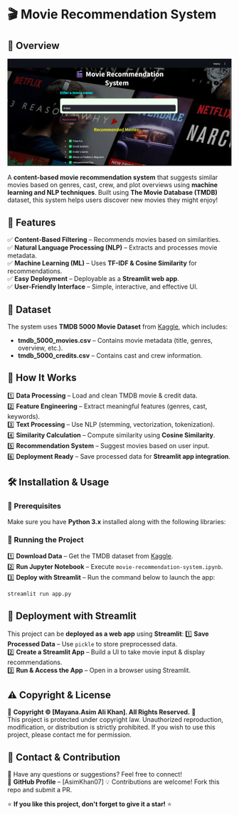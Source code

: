 # 🎬 Movie Recommendation System


## 📌 Overview
![movie_recommendation_system](project_pic.png)

A **content-based movie recommendation system** that suggests similar movies based on genres, cast, crew, and plot overviews using **machine learning and NLP techniques**. Built using **The Movie Database (TMDB)** dataset, this system helps users discover new movies they might enjoy!


## 🚀 Features
✅ **Content-Based Filtering** – Recommends movies based on similarities.  
✅ **Natural Language Processing (NLP)** – Extracts and processes movie metadata.  
✅ **Machine Learning (ML)** – Uses **TF-IDF & Cosine Similarity** for recommendations.  
✅ **Easy Deployment** – Deployable as a **Streamlit web app**.  
✅ **User-Friendly Interface** – Simple, interactive, and effective UI.  


## 📂 Dataset
The system uses **TMDB 5000 Movie Dataset** from [Kaggle](https://www.kaggle.com/tmdb/tmdb-movie-metadata), which includes:
- **tmdb_5000_movies.csv** – Contains movie metadata (title, genres, overview, etc.).
- **tmdb_5000_credits.csv** – Contains cast and crew information.

## 🔧 How It Works
1️⃣ **Data Processing** – Load and clean TMDB movie & credit data.  
2️⃣ **Feature Engineering** – Extract meaningful features (genres, cast, keywords).  
3️⃣ **Text Processing** – Use NLP (stemming, vectorization, tokenization).  
4️⃣ **Similarity Calculation** – Compute similarity using **Cosine Similarity**.  
5️⃣ **Recommendation System** – Suggest movies based on user input.  
6️⃣ **Deployment Ready** – Save processed data for **Streamlit app integration**. 


## 🛠️ Installation & Usage
### 🔹 Prerequisites
Make sure you have **Python 3.x** installed along with the following libraries:


### 🔹 Running the Project
1️⃣ **Download Data** – Get the TMDB dataset from [Kaggle](https://www.kaggle.com/tmdb/tmdb-movie-metadata).  
2️⃣ **Run Jupyter Notebook** – Execute `movie-recommendation-system.ipynb`.  
3️⃣ **Deploy with Streamlit** – Run the command below to launch the app:
```bash
streamlit run app.py
```


## 📌 Deployment with Streamlit
This project can be **deployed as a web app** using **Streamlit**:
1️⃣ **Save Processed Data** – Use `pickle` to store preprocessed data.  
2️⃣ **Create a Streamlit App** – Build a UI to take movie input & display recommendations.  
3️⃣ **Run & Access the App** – Open in a browser using Streamlit.


## ⚠️ Copyright & License
🛑 **Copyright © [Mayana.Asim Ali Khan]. All Rights Reserved.** 🛑  
This project is protected under copyright law. Unauthorized reproduction, modification, or distribution is strictly prohibited. If you wish to use this project, please contact me for permission.


## 🤝 Contact & Contribution
📧 Have any questions or suggestions? Feel free to connect!  
🔗 **GitHub Profile** – [AsimKhan07] 
💡 Contributions are welcome! Fork this repo and submit a PR.  

⭐ **If you like this project, don't forget to give it a star!** ⭐


